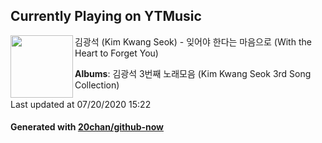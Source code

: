 ## Currently Playing on YTMusic

[<img align="left" width="100" src="https://lh3.googleusercontent.com/DVJUhwTnPJmt3sYY2jaxdS-DAN7tn7FIHZj6DjcWGb6-gnQC7F_ZpINNWfCIDC7UgZ-ShBQNNJ1UwzZOhg">](https://music.youtube.com/channel/UCLhEkkNFkGjOUI77xhqUcTA)

김광석 (Kim Kwang Seok) - 잊어야 한다는 마음으로 (With the Heart to Forget You)

**Albums**: 김광석 3번째 노래모음 (Kim Kwang Seok 3rd Song Collection)

Last updated at 07/20/2020 15:22

#### Generated with [20chan/github-now](https://github.com/20chan/github-now)


<!--
**20chan/20chan** is a ✨ _special_ ✨ repository because its `README.md` (this file) appears on your GitHub profile.

Here are some ideas to get you started:

- 🔭 I’m currently working on ...
- 🌱 I’m currently learning ...
- 👯 I’m looking to collaborate on ...
- 🤔 I’m looking for help with ...
- 💬 Ask me about ...
- 📫 How to reach me: ...
- 😄 Pronouns: ...
- ⚡ Fun fact: ...
-->
